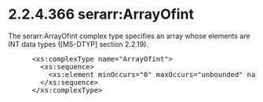 <html dir="LTR" xmlns:mshelp="http://msdn.microsoft.com/mshelp" xmlns:ddue="http://ddue.schemas.microsoft.com/authoring/2003/5" xmlns:xlink="http://www.w3.org/1999/xlink" xmlns:tool="http://www.microsoft.com/tooltip">
 <body>
 <div id="header">
 <h1 class="heading">2.2.4.366 serarr:ArrayOfint</h1>
 </div>
 <div id="mainSection">
 <div id="mainBody">
 <div id="allHistory" class="saveHistory"></div>
 <div id="sectionSection0" class="section" name="collapseableSection">
 

<p>The serarr:ArrayOfint complex type specifies an array whose
elements are INT data types (<mshelp:link keywords="cca27429-5689-4a16-b2b4-9325d93e4ba2" tabindex="0">[MS-DTYP]</mshelp:link>
section <mshelp:link keywords="2d70b269-ed8e-4a5d-8384-b3cd4d9e24f8" tabindex="0">2.2.19</mshelp:link>).</p>

<dl>
<dd>
<div><pre> &lt;xs:complexType name=&quot;ArrayOfint&quot;&gt;
   &lt;xs:sequence&gt;
     &lt;xs:element minOccurs=&quot;0&quot; maxOccurs=&quot;unbounded&quot; name=&quot;int&quot; type=&quot;xsd:int&quot; /&gt;
   &lt;/xs:sequence&gt;
 &lt;/xs:complexType&gt;
</pre></div>
</dd></dl>


 </div>
 </div>
 </div>
 </body>
</html>